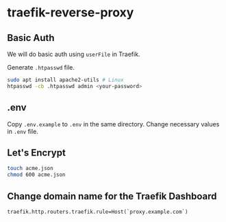# traefik-reverse-proxy

## Basic Auth

We will do basic auth using `userFile` in Traefik.

Generate `.htpasswd` file.

```bash
sudo apt install apache2-utils # Linux
htpasswd -cb .htpasswd admin <your-password>
```

## .env

Copy `.env.example` to `.env` in the same directory.
Change necessary values in `.env` file.

## Let's Encrypt

```bash
touch acme.json
chmod 600 acme.json
```

## Change domain name for the Traefik Dashboard

```
traefik.http.routers.traefik.rule=Host(`proxy.example.com`)
```
